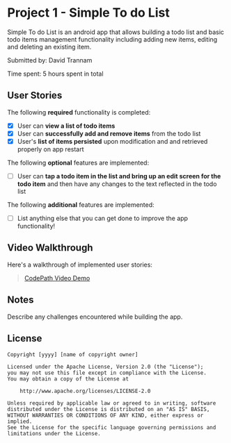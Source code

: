 # Project 1 - Simple To do List

Simple To do List is an android app that allows building a todo list and basic todo items management functionality including adding new items, editing and deleting an existing item.

Submitted by: David Trannam

Time spent: 5 hours spent in total

## User Stories

The following **required** functionality is completed:

* [X] User can **view a list of todo items**
* [X] User can **successfully add and remove items** from the todo list
* [X] User's **list of items persisted** upon modification and and retrieved properly on app restart

The following **optional** features are implemented:

* [ ] User can **tap a todo item in the list and bring up an edit screen for the todo item** and then have any changes to the text reflected in the todo list

The following **additional** features are implemented:

* [ ] List anything else that you can get done to improve the app functionality!

## Video Walkthrough

Here's a walkthrough of implemented user stories:

<blockquote class="imgur-embed-pub" lang="en" data-id="a/sPjx5bn"  ><a href="//imgur.com/a/sPjx5bn">CodePath Video Demo</a></blockquote><script async src="//s.imgur.com/min/embed.js" charset="utf-8"></script>

## Notes

Describe any challenges encountered while building the app.

## License

    Copyright [yyyy] [name of copyright owner]

    Licensed under the Apache License, Version 2.0 (the "License");
    you may not use this file except in compliance with the License.
    You may obtain a copy of the License at

        http://www.apache.org/licenses/LICENSE-2.0

    Unless required by applicable law or agreed to in writing, software
    distributed under the License is distributed on an "AS IS" BASIS,
    WITHOUT WARRANTIES OR CONDITIONS OF ANY KIND, either express or implied.
    See the License for the specific language governing permissions and
    limitations under the License.
